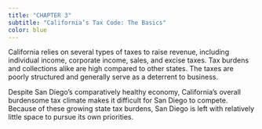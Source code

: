 ```yaml
---
title: "CHAPTER 3"
subtitle: "California’s Tax Code: The Basics"
color: blue
---
```

California relies on several types of taxes to raise revenue, including individual income, corporate income, sales, and excise taxes. Tax burdens and collections alike are high compared to other states. The taxes are poorly structured and generally serve as a deterrent to business.

Despite San Diego’s comparatively healthy economy, California’s overall burdensome tax climate makes it difficult for San Diego to compete. Because of these growing state tax burdens, San Diego is left with relatively little space to pursue its own priorities.
